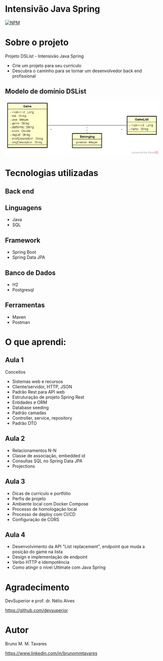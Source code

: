 # Intensivão Java Spring 
[![NPM](https://img.shields.io/npm/l/react)](https://github.com/bmmtavares/dslist/blob/main/LICENSE) 

# Sobre o projeto

Projeto DSList - Intensivão Java Spring

- Crie um projeto para seu currículo
- Descubra o caminho para se tornar um
desenvolvedor back end profissional

## Modelo de domínio DSList
![Modelo Domínio](https://raw.githubusercontent.com/devsuperior/java-spring-dslist/main/resources/dslist-model.png)

# Tecnologias utilizadas
## Back end
## Linguagens
- Java
- SQL
## Framework
- Spring Boot
- Spring Data JPA
## Banco de Dados
- H2
- Postgresql
## Ferramentas
- Maven
- Postman

# O que aprendi:
## Aula 1
Conceitos
- Sistemas web e recursos
- Cliente/servidor, HTTP, JSON
- Padrão Rest para API web
- Estruturação de projeto Spring Rest
- Entidades e ORM
- Database seeding
- Padrão camadas
- Controller, service, repository
- Padrão DTO

## Aula 2
- Relacionamentos N-N
- Classe de associação, embedded id
- Consultas SQL no Spring Data JPA
- Projections

## Aula 3
- Dicas de currículo e portfólio
- Perfis de projeto
- Ambiente local com Docker Compose
- Processo de homologação local
- Processo de deploy com CI/CD
- Configuração de CORS

## Aula 4
- Desenvolvimento da API "List replacement", endpoint que muda a posição do game na lista
- Design e implementação de endpoint
- Verbo HTTP e idempotência
- Como atingir o nível Ultimate com Java Spring

# Agradecimento
DevSuperior e prof. dr. Nélio Alves

https://github.com/devsuperior

# Autor
Bruno M. M. Tavares

https://www.linkedin.com/in/brunommtavares
